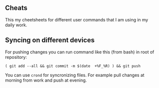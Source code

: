 ## Cheats 

This my cheetsheets for different user commands that I am using in my daily work.

## Syncing on different devices

For pushing changes you can run command like this (from bash) in root of repository:


```
( git add --all && git commit -m $(date  +%F_%R) ) && git push 
```

You can use `crond`  for syncronizing files. For example pull changes at morning from work and push at evening.


